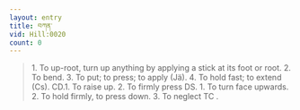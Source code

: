 ```yaml
---
layout: entry
title: བཀན་
vid: Hill:0020
count: 0
---
```

> 1\. To up-root, turn up anything by applying a stick at its foot or root\. 2\. To bend\. 3\. To put; to press; to apply (Jä)\. 4\. To hold fast; to extend (Cs)\. CD\.1\. To raise up\. 2\. To firmly press DS\. 1\. To turn face upwards\. 2\. To hold firmly, to press down\. 3\. To neglect TC \.


